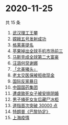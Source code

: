 # 2020-11-25

共 15 条

<!-- BEGIN -->
<!-- 最后更新时间 Wed Nov 25 2020 15:03:52 GMT+0800 (CST) -->
1. [武汉理工王攀](https://www.zhihu.com/search?q=王攀)
1. [嫦娥五号发射成功](https://www.zhihu.com/search?q=嫦娥五号)
1. [格莱美提名](https://www.zhihu.com/search?q=格莱美)
1. [苹果掉出全球手机市场前三](https://www.zhihu.com/search?q=苹果)
1. [马斯克成全球第二大富豪](https://www.zhihu.com/search?q=马斯克)
1. [汪涵何炅谢娜](https://www.zhihu.com/search?q=何炅)
1. [「北美猪头」](https://www.zhihu.com/search?q=北美猪头)
1. [老太交医保被拒收现金](https://www.zhihu.com/search?q=老人医保)
1. [国际反家暴日](https://www.zhihu.com/search?q=家暴)
1. [中国国药集团](https://www.zhihu.com/search?q=国药集团)
1. [遭虐致死女子被安排阴婚](https://www.zhihu.com/search?q=不孕女子阴婚)
1. [男子捅死女友后藏尸冰柜](https://www.zhihu.com/search?q=男子捅死女友)
1. [道指首次突破 30000 点](https://www.zhihu.com/search?q=道指)
1. [特朗普《巴黎协定》](https://www.zhihu.com/search?q=特朗普)
1. [上海疫情](https://www.zhihu.com/search?q=上海疫情)
<!-- END -->
